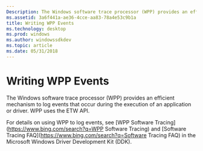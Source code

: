 ```yaml
---
Description: The Windows software trace processor (WPP) provides an efficient mechanism to log events that occur during the execution of an application or driver. WPP uses the ETW API.
ms.assetid: 3a6f441a-ae36-4cce-aa83-78a4e53c9b1a
title: Writing WPP Events
ms.technology: desktop
ms.prod: windows
ms.author: windowssdkdev
ms.topic: article
ms.date: 05/31/2018
---
```


# Writing WPP Events

The Windows software trace processor (WPP) provides an efficient mechanism to log events that occur during the execution of an application or driver. WPP uses the ETW API.

For details on using WPP to log events, see [WPP Software Tracing](https://www.bing.com/search?q=WPP Software Tracing) and [Software Tracing FAQ](https://www.bing.com/search?q=Software Tracing FAQ) in the Microsoft Windows Driver Development Kit (DDK).

 

 



